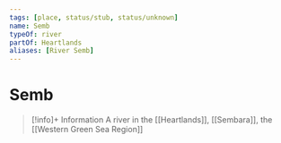 ```yaml
---
tags: [place, status/stub, status/unknown]
name: Semb
typeOf: river
partOf: Heartlands
aliases: [River Semb]
---
```

# Semb
>[!info]+ Information
> A  river in the [[Heartlands]], [[Sembara]], the [[Western Green Sea Region]]









